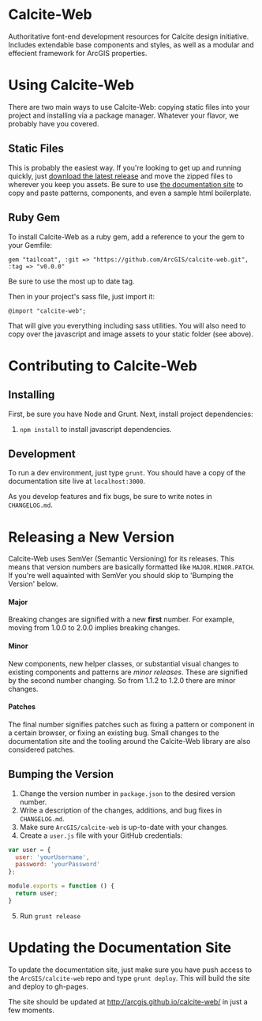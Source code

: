 # Calcite-Web

Authoritative font-end development resources for Calcite design initiative. Includes extendable base components and styles, as well as a modular and effecient framework for ArcGIS properties.

# Using Calcite-Web

There are two main ways to use Calcite-Web: copying static files into your project and installing via a package manager. Whatever your flavor, we probably have you covered.

## Static Files

This is probably the easiest way. If you're looking to get up and running quickly, just [download the latest release](https://github.com/ArcGIS/calcite-web/releases) and move the zipped files to wherever you keep you assets. Be sure to use [the documentation site](http://arcgis.github.io/calcite-web/) to copy and paste patterns, components, and even a sample html boilerplate.

## Ruby Gem

To install Calcite-Web as a ruby gem, add a reference to your the gem to your Gemfile:

```
gem "tailcoat", :git => "https://github.com/ArcGIS/calcite-web.git", :tag => "v0.0.0"
```

Be sure to use the most up to date tag.

Then in your project's sass file, just import it:

```
@import "calcite-web";
```

That will give you everything including sass utilities. You will also need to copy over the javascript and image assets to your static folder (see above).

# Contributing to Calcite-Web

## Installing

First, be sure you have Node and Grunt. Next, install project dependencies:

1. `npm install` to install javascript dependencies.

## Development

To run a dev environment, just type `grunt`. You should have a copy of the documentation site live at `localhost:3000`.

As you develop features and fix bugs, be sure to write notes in `CHANGELOG.md`.

# Releasing a New Version

Calcite-Web uses SemVer (Semantic Versioning) for its releases. This means that version numbers are basically formatted like `MAJOR.MINOR.PATCH`. If you're well aquainted with SemVer you should skip to 'Bumping the Version' below.

#### Major

Breaking changes are signified with a new **first** number. For example, moving from 1.0.0 to 2.0.0 implies breaking changes.

#### Minor

New components, new helper classes, or substantial visual changes to existing components and patterns are *minor releases*. These are signified by the second number changing. So from 1.1.2 to 1.2.0 there are minor changes.

#### Patches

The final number signifies patches such as fixing a pattern or component in a certain browser, or fixing an existing bug. Small changes to the documentation site and the tooling around the Calcite-Web library are also considered patches.

## Bumping the Version

1. Change the version number in `package.json` to the desired version number.
2. Write a description of the changes, additions, and bug fixes in `CHANGELOG.md`.
3. Make sure `ArcGIS/calcite-web` is up-to-date with your changes.
4. Create a `user.js` file with your GitHub credentials:
```js
var user = {
  user: 'yourUsername',
  password: 'yourPassword'
};

module.exports = function () {
  return user;
}
```
5. Run `grunt release`

# Updating the Documentation Site

To update the documentation site, just make sure you have push access to the `ArcGIS/calcite-web` repo and type `grunt deploy`. This will build the site and deploy to gh-pages.

The site should be updated at http://arcgis.github.io/calcite-web/ in just a few moments.

